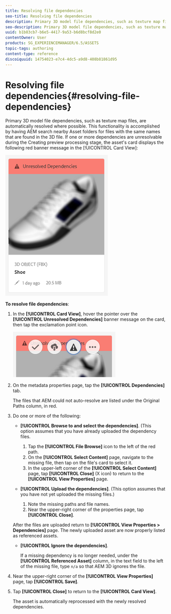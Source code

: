 ```yaml
---
title: Resolving file dependencies
seo-title: Resolving file dependencies
description: Primary 3D model file dependencies, such as texture map files, are automatically resolved where possible. This functionality is accomplished by having AEM search nearby Asset folders for files with the same names that are found in the 3D file.
seo-description: Primary 3D model file dependencies, such as texture map files, are automatically resolved where possible. This functionality is accomplished by having AEM search nearby Asset folders for files with the same names that are found in the 3D file.
uuid: b1b83cb7-b6e5-4417-9a53-b6d8bcf8d2e0
contentOwner: User
products: SG_EXPERIENCEMANAGER/6.5/ASSETS
topic-tags: authoring
content-type: reference
discoiquuid: 14754023-e7c4-4dc5-a9d8-408b81861d95
---
```


# Resolving file dependencies{#resolving-file-dependencies}

Primary 3D model file dependencies, such as texture map files, are automatically resolved where possible. This functionality is accomplished by having AEM search nearby Asset folders for files with the same names that are found in the 3D file. If one or more dependencies are unresolvable during the Creating preview processing stage, the asset's card displays the following red banner message in the [!UICONTROL Card View]:

![chlimage_1-189](assets/chlimage_1-189.png)

**To resolve file dependencies**:

1. In the **[!UICONTROL Card View]**, hover the pointer over the **[!UICONTROL Unresolved Dependencies]** banner message on the card, then tap the exclamation point icon.

   ![chlimage_1-190](assets/chlimage_1-190.png)

1. On the metadata properties page, tap the **[!UICONTROL Dependencies]** tab.

   The files that AEM could not auto-resolve are listed under the Original Paths column, in red.

1. Do one or more of the following:

    * **[!UICONTROL Browse to and select the dependencies]**. (This option assumes that you have already uploaded the dependency files.

        1. Tap the **[!UICONTROL File Browse]** icon to the left of the red path.
        1. On the **[!UICONTROL Select Content]** page, navigate to the missing file, then tap on the file's card to select it.
        1. In the upper-left corner of the **[!UICONTROL Select Content]** page, tap **[!UICONTROL Close]** (X icon) to return to the **[!UICONTROL View Properties]** page.

    * **[!UICONTROL Upload the dependencies]**. (This option assumes that you have not yet uploaded the missing files.)

        1. Note the missing paths and file names.
        1. Near the upper-right corner of the properties page, tap **[!UICONTROL Close]**.

   After the files are uploaded return to **[!UICONTROL View Properties > Dependencies]** page. The newly uploaded asset are now properly listed as referenced assets.

    * **[!UICONTROL Ignore the dependencies]**.

      If a missing dependency is no longer needed, under the **[!UICONTROL Referenced Asset]** column, in the text field to the left of the missing file, type `n/a` so that AEM 3D ignores the file.

1. Near the upper-right corner of the **[!UICONTROL View Properties]** page, tap **[!UICONTROL Save]**.
1. Tap **[!UICONTROL Close]** to return to the **[!UICONTROL Card View]**.

   The asset is automatically reprocessed with the newly resolved dependencies.

